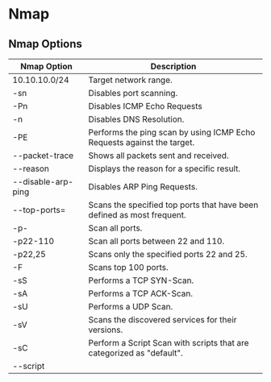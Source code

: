 # Nmap

## Nmap Options

| Nmap Option       | Description                                                               |
|-------------------|---------------------------------------------------------------------------|
| 10.10.10.0/24     | Target network range.                                                     |
| -sn               | Disables port scanning.                                                   |
| -Pn               | Disables ICMP Echo Requests                                               |
| -n                | Disables DNS Resolution.                                                  |
| -PE               | Performs the ping scan by using ICMP Echo Requests against the target.    |
| --packet-trace    | Shows all packets sent and received.                                      |
| --reason          | Displays the reason for a specific result.                                |
| --disable-arp-ping| Disables ARP Ping Requests.                                               |
| --top-ports=<num> | Scans the specified top ports that have been defined as most frequent.    |
| -p-               | Scan all ports.                                                           |
| -p22-110          | Scan all ports between 22 and 110.                                        |
| -p22,25           | Scans only the specified ports 22 and 25.                                 |
| -F                | Scans top 100 ports.                                                      |
| -sS               | Performs a TCP SYN-Scan.                                                  |
| -sA               | Performs a TCP ACK-Scan.                                                  |
| -sU               | Performs a UDP Scan.                                                      |
| -sV               | Scans the discovered services for their versions.                         |
| -sC               | Perform a Script Scan with scripts that are categorized as "default".     |
| --script <script> | Performs a Script Scan by using the specified scripts.                    |
| -O                | Performs an OS Detection Scan to determine the OS of the target.          |
| -A                | Performs OS Detection, Service Detection, and traceroute scans.           |
| -D RND:5          | Sets the number of random Decoys that will be used to scan the target.    |
| -e                | Specifies the network interface that is used for the scan.                |
| -S 10.10.10.200   | Specifies the source IP address for the scan.                             |
| -g                | Specifies the source port for the scan.                                   |
| --dns-server <ns> | DNS resolution is performed by using a specified name server.             |

## Output Options

| Nmap Option       | Description                                                               |
|-------------------|---------------------------------------------------------------------------|
| -oA filename      | Stores the results in all available formats starting with the name of "filename". |
| -oN filename      | Stores the results in normal format with the name "filename".             |
| -oG filename      | Stores the results in "grepable" format with the name of "filename".      |
| -oX filename      | Stores the results in XML format with the name of "filename".             |

## Performance Options

| Nmap Option       | Description                                                               |
|-------------------|---------------------------------------------------------------------------|
| --max-retries <num>| Sets the number of retries for scans of specific ports.                  |
| --stats-every=5s  | Displays scan's status every 5 seconds.                                   |
| -v/-vv            | Displays verbose output during the scan.                                  |
| --initial-rtt-timeout 50ms | Sets the specified time value as initial RTT timeout.           |
| --max-rtt-timeout 100ms | Sets the specified time value as maximum RTT timeout.              |
| --min-rate 300    | Sets the number of packets that will be sent simultaneously.              |
| -T <0-5>          | Specifies the specific timing template.                                   |
